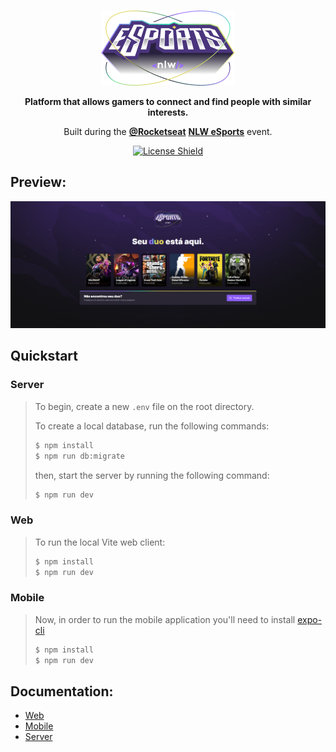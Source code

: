 <br>
<p align="center">
  <img src="web/src/assets/logo-nlw-esports.png" alt="Next Level Week Esports Logo"/>
</p>
<p align="center">
  <strong>Platform that allows gamers to connect and find people with similar interests.</strong>
</p>
<p align="center">
  Built during the <a href="https://github.com/Rocketseat"><strong>@Rocketseat</strong></a> <a href="https://lp.rocketseat.com.br/nlw?referralId=lucas-75728"><strong>NLW eSports</strong></a> event.
</p>
<p align="center">
  <a href="LICENSE"><img src="https://img.shields.io/github/license/Ileriayo/markdown-badges?style=for-the-badge" alt="License Shield"></a>
</p>


## Preview:
<img src="https://github.com/LucasVieiraS/NLW-eSports/blob/main/assets/nlw-esports-web.png?raw=true">


## Quickstart

 ### Server
>
> To begin, create a new ``.env`` file on the root directory.
>
>To create a local database, run the following commands:
>```sh
>$ npm install
>$ npm run db:migrate
>```
>
>then, start the server by running the following command:
>```sh
>$ npm run dev
>```

### Web
>
>To run the local Vite web client:
>```sh
>$ npm install
>$ npm run dev
>```

### Mobile
>
>Now, in order to run the mobile application you'll need to install [expo-cli](https://docs.expo.dev/workflow/expo-cli/)
>```sh
>$ npm install
>$ npm run dev
>```

## Documentation:
- [Web](web#readme)
- [Mobile](mobile#readme)
- [Server](server#readme)
